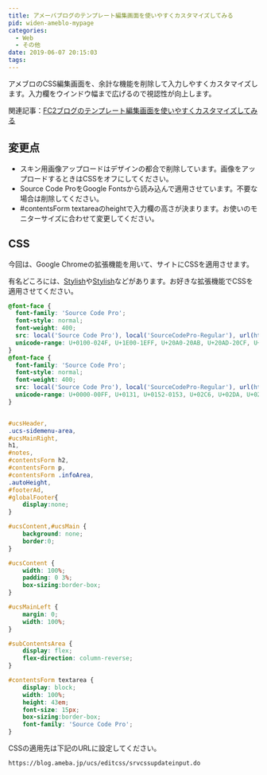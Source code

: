 ```yaml
---
title: アメーバブログのテンプレート編集画面を使いやすくカスタマイズしてみる
pid: widen-ameblo-mypage
categories:
  - Web
  - その他
date: 2019-06-07 20:15:03
tags:
---
```


アメブロのCSS編集画面を、余計な機能を削除して入力しやすくカスタマイズします。入力欄をウインドウ幅まで広げるので視認性が向上します。

関連記事：[FC2ブログのテンプレート編集画面を使いやすくカスタマイズしてみる](/post/widen-fc2-mypage/)

## 変更点

- スキン用画像アップロードはデザインの都合で削除しています。画像をアップロードするときはCSSをオフにしてください。
- Source Code ProをGoogle Fontsから読み込んで適用させています。不要な場合は削除してください。
- #contentsForm textareaのheightで入力欄の高さが決まります。お使いのモニターサイズに合わせて変更してください。

## CSS

今回は、Google Chromeの拡張機能を用いて、サイトにCSSを適用させます。

有名どころには、[Stylish](https://chrome.google.com/webstore/detail/stylish-custom-themes-for/fjnbnpbmkenffdnngjfgmeleoegfcffe?hl=ja)や[Stylish](https://chrome.google.com/webstore/detail/stylish-custom-themes-for/fjnbnpbmkenffdnngjfgmeleoegfcffe?hl=ja)などがあります。お好きな拡張機能でCSSを適用させてください。

```css
@font-face {
  font-family: 'Source Code Pro';
  font-style: normal;
  font-weight: 400;
  src: local('Source Code Pro'), local('SourceCodePro-Regular'), url(https://fonts.gstatic.com/s/sourcecodepro/v6/mrl8jkM18OlOQN8JLgasDy2Q8seG17bfDXYR_jUsrzg.woff2) format('woff2');
  unicode-range: U+0100-024F, U+1E00-1EFF, U+20A0-20AB, U+20AD-20CF, U+2C60-2C7F, U+A720-A7FF;
}
@font-face {
  font-family: 'Source Code Pro';
  font-style: normal;
  font-weight: 400;
  src: local('Source Code Pro'), local('SourceCodePro-Regular'), url(https://fonts.gstatic.com/s/sourcecodepro/v6/mrl8jkM18OlOQN8JLgasD9V_2ngZ8dMf8fLgjYEouxg.woff2) format('woff2');
  unicode-range: U+0000-00FF, U+0131, U+0152-0153, U+02C6, U+02DA, U+02DC, U+2000-206F, U+2074, U+20AC, U+2212, U+2215;
}


#ucsHeader,
.ucs-sidemenu-area,
#ucsMainRight,
h1,
#notes,
#contentsForm h2,
#contentsForm p,
#contentsForm .infoArea,
.autoHeight,
#footerAd,
#globalFooter{
    display:none;
}

#ucsContent,#ucsMain {
    background: none;
    border:0;
}

#ucsContent {
    width: 100%;
	padding: 0 3%;
    box-sizing:border-box;
}

#ucsMainLeft {
    margin: 0;
    width: 100%;
}

#subContentsArea {
    display: flex;
    flex-direction: column-reverse;
}

#contentsForm textarea {
    display: block;
    width: 100%;
    height: 43em;
	font-size: 15px;
    box-sizing:border-box;
    font-family: 'Source Code Pro';
}
```

CSSの適用先は下記のURLに設定してください。

```plaintext
https://blog.ameba.jp/ucs/editcss/srvcssupdateinput.do
```
